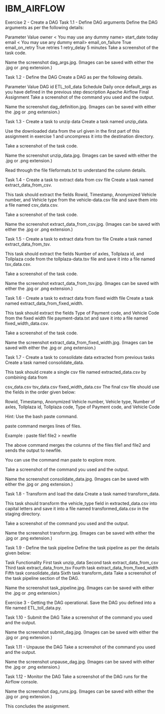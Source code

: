 # IBM_AIRFLOW

Exercise 2 - Create a DAG
Task 1.1 - Define DAG arguments
Define the DAG arguments as per the following details:

Parameter	Value
owner	< You may use any dummy name>
start_date	today
email	< You may use any dummy email>
email_on_failure	True
email_on_retry	True
retries	1
retry_delay	5 minutes
Take a screenshot of the task code.

Name the screenshot dag_args.jpg. (Images can be saved with either the .jpg or .png extension.)

Task 1.2 - Define the DAG
Create a DAG as per the following details.

Parameter	Value
DAG id	ETL_toll_data
Schedule	Daily once
default_args	as you have defined in the previous step
description	Apache Airflow Final Assignment
Take a screenshot of the command you used and the output.

Name the screenshot dag_definition.jpg. (Images can be saved with either the .jpg or .png extension.)

Task 1.3 - Create a task to unzip data
Create a task named unzip_data.

Use the downloaded data from the url given in the first part of this assignment in exercise 1 and uncompress it into the destination directory.

Take a screenshot of the task code.

Name the screenshot unzip_data.jpg. (Images can be saved with either the .jpg or .png extension.)

Read through the file fileformats.txt to understand the column details.

Task 1.4 - Create a task to extract data from csv file
Create a task named extract_data_from_csv.

This task should extract the fields Rowid, Timestamp, Anonymized Vehicle number, and Vehicle type from the vehicle-data.csv file and save them into a file named csv_data.csv.

Take a screenshot of the task code.

Name the screenshot extract_data_from_csv.jpg. (Images can be saved with either the .jpg or .png extension.)

Task 1.5 - Create a task to extract data from tsv file
Create a task named extract_data_from_tsv.

This task should extract the fields Number of axles, Tollplaza id, and Tollplaza code from the tollplaza-data.tsv file and save it into a file named tsv_data.csv.

Take a screenshot of the task code.

Name the screenshot extract_data_from_tsv.jpg. (Images can be saved with either the .jpg or .png extension.)

Task 1.6 - Create a task to extract data from fixed width file
Create a task named extract_data_from_fixed_width.

This task should extract the fields Type of Payment code, and Vehicle Code from the fixed width file payment-data.txt and save it into a file named fixed_width_data.csv.

Take a screenshot of the task code.

Name the screenshot extract_data_from_fixed_width.jpg. (Images can be saved with either the .jpg or .png extension.)

Task 1.7 - Create a task to consolidate data extracted from previous tasks
Create a task named consolidate_data.

This task should create a single csv file named extracted_data.csv by combining data from

csv_data.csv
tsv_data.csv
fixed_width_data.csv
The final csv file should use the fields in the order given below:

Rowid, Timestamp, Anonymized Vehicle number, Vehicle type, Number of axles, Tollplaza id, Tollplaza code, Type of Payment code, and Vehicle Code

Hint: Use the bash paste command.

paste command merges lines of files.

Example : paste file1 file2 > newfile

The above command merges the columns of the files file1 and file2 and sends the output to newfile.

You can use the command man paste to explore more.

Take a screenshot of the command you used and the output.

Name the screenshot consolidate_data.jpg. (Images can be saved with either the .jpg or .png extension.)

Task 1.8 - Transform and load the data
Create a task named transform_data.

This task should transform the vehicle_type field in extracted_data.csv into capital letters and save it into a file named transformed_data.csv in the staging directory.

Take a screenshot of the command you used and the output.

Name the screenshot transform.jpg. (Images can be saved with either the .jpg or .png extension.)

Task 1.9 - Define the task pipeline
Define the task pipeline as per the details given below:

Task	Functionality
First task	unzip_data
Second task	extract_data_from_csv
Third task	extract_data_from_tsv
Fourth task	extract_data_from_fixed_width
Fifth task	consolidate_data
Sixth task	transform_data
Take a screenshot of the task pipeline section of the DAG.

Name the screenshot task_pipeline.jpg. (Images can be saved with either the .jpg or .png extension.)

Exercise 3 - Getting the DAG operational.
Save the DAG you defined into a file named ETL_toll_data.py.

Task 1.10 - Submit the DAG
Take a screenshot of the command you used and the output.

Name the screenshot submit_dag.jpg. (Images can be saved with either the .jpg or .png extension.)

Task 1.11 - Unpause the DAG
Take a screenshot of the command you used and the output.

Name the screenshot unpause_dag.jpg. (Images can be saved with either the .jpg or .png extension.)

Task 1.12 - Monitor the DAG
Take a screenshot of the DAG runs for the Airflow console.

Name the screenshot dag_runs.jpg. (Images can be saved with either the .jpg or .png extension.)

This concludes the assignment.
